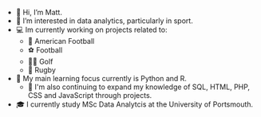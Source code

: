 - 👋 Hi, I’m Matt.
- 👀 I’m interested in data analytics, particularly in sport.
- 💻 Im currently working on projects related to:
  - 🏈 American Football
  - ⚽️ Football
  - 🏌️‍♂️ Golf
  - 🏉 Rugby
- 🌱 My main learning focus currently is Python and R.
  - 🧠 I'm also continuing to expand my knowledge of SQL, HTML, PHP, CSS and JavaScript through projects.
- 🎓 I currently study MSc Data Analytcis at the University of Portsmouth.

<!---
matthewglen/matthewglen is a ✨ special ✨ repository because its `README.md` (this file) appears on your GitHub profile.
You can click the Preview link to take a look at your changes.
--->
